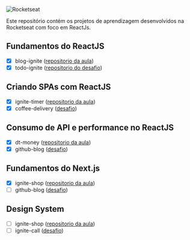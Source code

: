 ![Rocketseat](https://repository-images.githubusercontent.com/349411927/39e29500-897d-11eb-9967-8f72695e2483)


Este repositório contém os projetos de aprendizagem desenvolvidos na Rocketseat com foco em ReactJs.

## Fundamentos do ReactJS
- [x] blog-ignite ([repositorio da aula](https://github.com/MartinGBB/Ignite/tree/main/01-fundamentos-reactjs-ts))
- [x] todo-ignite ([repositorio do desafio](https://github.com/MartinGBB/todo-ignite))

## Criando SPAs com ReactJS
- [x] ignite-timer ([repositorio da aula](https://github.com/MartinGBB/Ignite/tree/main/02-ignite-timer))
- [x] coffee-delivery ([desafio](https://github.com/MartinGBB/coffee-delivery))

## Consumo de API e performance no ReactJS
- [x] dt-money ([repositorio da aula](https://github.com/MartinGBB/Ignite/tree/main/03-dt-money))
- [x] github-blog ([desafio](https://github.com/MartinGBB/github-blog))

## Fundamentos do Next.js
- [x] ignite-shop ([repositorio da aula]())
- [ ] github-blog ([desafio]())

## Design System
- [ ] ignite-shop ([repositorio da aula]())
- [ ] ignite-call ([desafio]())
